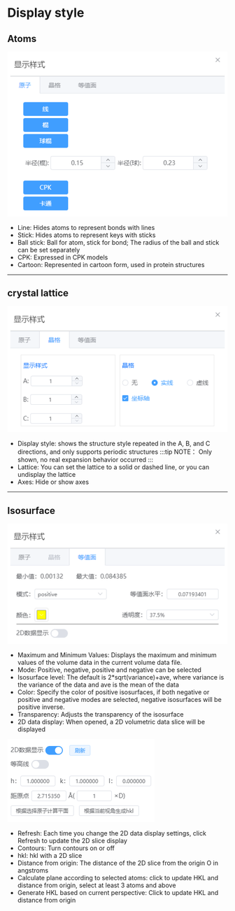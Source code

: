 # Display style

## Atoms
![display1](./nested/qstudio_manual_view_display1.png)
- Line: Hides atoms to represent bonds with lines
- Stick: Hides atoms to represent keys with sticks
- Ball stick: Ball for atom, stick for bond; The radius of the ball and stick can be set separately
- CPK: Expressed in CPK models
- Cartoon: Represented in cartoon form, used in protein structures
---
## crystal lattice
![display2](./nested/qstudio_manual_view_display2.png)
- Display style: shows the structure style repeated in the A, B, and C directions, and only supports periodic structures
:::tip NOTE：
Only shown, no real expansion behavior occurred
:::
- Lattice: You can set the lattice to a solid or dashed line, or you can undisplay the lattice
- Axes: Hide or show axes
---
## Isosurface

![display3](./nested/qstudio_manual_view_display3.png)
- Maximum and Minimum Values: Displays the maximum and minimum values of the volume data in the current volume data file.
- Mode: Positive, negative, positive and negative can be selected
- Isosurface level: The default is 2*sqrt(variance)+ave, where variance is the variance of the data and ave is the mean of the data
- Color: Specify the color of positive isosurfaces, if both negative or positive and negative modes are selected, negative isosurfaces will be positive inverse.
- Transparency: Adjusts the transparency of the isosurface
- 2D data display: When opened, a 2D volumetric data slice will be displayed

![display4](./nested/qstudio_manual_view_display4.png)
  - Refresh: Each time you change the 2D data display settings, click Refresh to update the 2D slice display
  - Contours: Turn contours on or off
  - hkl: hkl with a 2D slice
  - Distance from origin: The distance of the 2D slice from the origin O in angstroms
  - Calculate plane according to selected atoms: click to update HKL and distance from origin, select at least 3 atoms and above
  - Generate HKL based on current perspective: Click to update HKL and distance from origin
